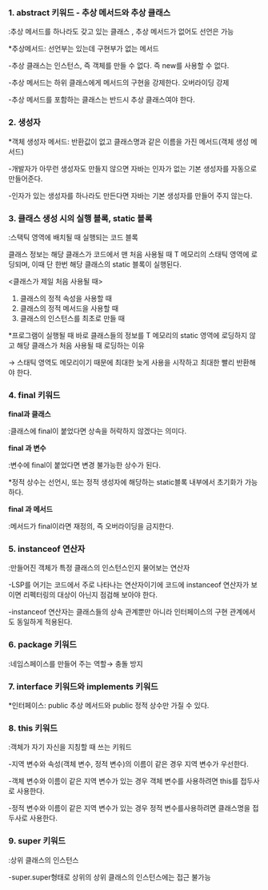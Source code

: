 ### 1. abstract 키워드 - 추상 메서드와 추상 클래스

:추상 메서드를 하나라도 갖고 있는 클래스 , 추상 메서드가 없어도 선언은 가능

*추상메서드: 선언부는 있는데 구현부가 없는 메서드 

-추상 클래스는 인스턴스, 즉 객체를 만들 수 없다. 즉 new를 사용할 수 없다.

-추상 메서드는 하위 클래스에게 메서드의 구현을 강제한다. 오버라이딩 강제

-추상 메서드를 포함하는 클래스는 반드시 추상 클래스여야 한다.

### 2. 생성자

*객체 생성자 메서드: 반환값이 없고 클래스명과 같은 이름을 가진 메서드(객체 생성 메서드)

-개발자가 아무런 생성자도 만들지 않으면 자바는 인자가 없는 기본 생성자를 자동으로 만들어준다.

-인자가 있는 생성자를 하나라도 만든다면 자바는 기본 생성자를 만들어 주지 않는다.

### 3. 클래스 생성 시의 실행 블록, static 블록

:스택틱 영역에 배치될 때 실행되는 코드 블록

클래스 정보는 해당 클래스가 코드에서 맨 처음 사용될 때 T 메모리의 스태틱 영역에 로딩되며, 이때 단 한번 해당 클래스의 static 블록이 실행된다. 

<클래스가 제일 처음 사용될 때>

1. 클래스의 정적 속성을 사용할 때
2. 클래스의 정적 메서드을 사용할 때
3. 클래스의 인스턴스를 최초로 만들 때

*프로그램이 실행될 때 바로 클래스들의 정보를 T 메모리의 static 영역에 로딩하지 않고 해당 클래스가 처음 사용될 때 로딩하는 이유

→ 스태틱 영역도 메모리이기 때문에 최대한 늦게 사용을 시작하고 최대한 빨리 반환해야 한다. 

### 4. final 키워드

**final과 클래스**

:클래스에 final이 붙었다면 상속을 허락하지 않겠다는 의미다.

**final 과 변수**

:변수에 final이 붙었다면 변경 불가능한 상수가 된다. 

*정적 상수는 선언시, 또는 정적 생성자에 해당하는 static블록 내부에서 초기화가 가능하다. 

**final 과 메서드**

:메서드가 final이라면 재정의, 즉 오버라이딩을 금지한다. 

### 5. instanceof 연산자

:만들어진 객체가 특정 클래스의 인스턴스인지 물어보는 연산자 

-LSP를 어기는 코드에서 주로 나타나는 연산자이기에 코드에 instanceof 연산자가 보이면 리펙터링의 대상이 아닌지 점검해 보아야 한다.

-instanceof 연산자는 클래스들의 상속 관계뿐만 아니라 인터페이스의 구현 관계에서도 동일하게 적용된다.

### 6. package 키워드

:네임스페이스를 만들어 주는 역할→ 충돌 방지

### 7. interface 키워드와 implements 키워드

*인터페이스: public 추상 메서드와 public 정적 상수만 가질 수 있다.

### 8. this 키워드

:객체가 자기 자신을 지칭할 때 쓰는 키워드 

-지역 변수와 속성(객체 변수, 정적 변수)의 이름이 같은 경우 지역 변수가 우선한다.

-객체 변수와 이름이 같은 지역 변수가 있는 경우 객체 변수를 사용하려면 this를 접두사로 사용한다.

-정적 변수와 이름이 같은 지역 변수가 있는 경우 정적 변수를사용하려면 클래스명을 접두사로 사용한다. 

### 9. super 키워드

:상위 클래스의 인스턴스 

-super.super형태로 상위의 상위 클래스의 인스턴스에는 접근 불가능

